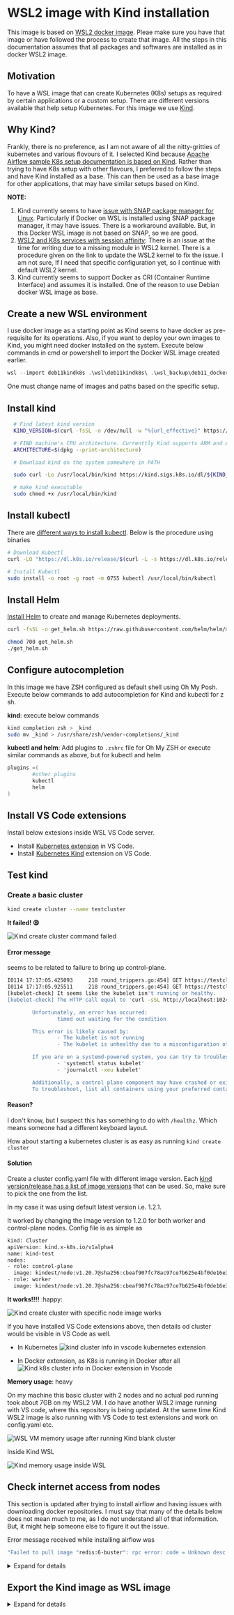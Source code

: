 # WSL2 image with Kind installation

This image is based on [WSL2 docker image](RemoteDev_docker_compose_image_Readme.md). Pleae make sure you have that image or have followed the process to create that image. All the steps in this documentation assumes that all packages and softwares are installed as in docker WSL2 image.

## Motivation

To have a WSL image that can create Kubernetes (K8s) setups as required by certain applications or a custom setup. There are different versions available that help setup Kubernetes. For this image we use [Kind](https://kind.sigs.k8s.io/docs/user/quick-start/).

## Why Kind?

Frankly, there is no preference, as I am not aware of all the nitty-gritties of kubernetes and various flovours of it. I selected Kind because [Apache Airflow sample K8s setup documentation is based on Kind](https://airflow.apache.org/docs/helm-chart/stable/quick-start.html). Rather than trying to have K8s setup with other flavours, I preferred to follow the steps and have Kind installed as a base. This can then be used as a base image for other applications, that may have similar setups based on Kind.

**NOTE:**

1. Kind currently seems to have [issue with SNAP package manager for Linux](https://kind.sigs.k8s.io/docs/user/known-issues/#docker-installed-with-snap). Particularly if Docker on WSL is installed using SNAP package manager, it may have issues. There is a workaround available. But, in this Docker WSL image is not based on SNAP, so we are good.
2. [WSL2 and K8s services with session affinity](https://kind.sigs.k8s.io/docs/user/using-wsl2/#kubernetes-service-with-session-affinity): There is an issue at the time for writing due to a missing module in WSL2 kernel. There is a procedure given on the link to update the WSL2 kernel to fix the issue. I am not sure, If I need that specific configuration yet, so I continue with default WSL2 kernel.
3. Kind currently seems to support Docker as CRI (Container Runtime Interface) and assumes it is installed. One of the reason to use Debian docker WSL image as base.

## Create a new WSL environment

I use docker image as a starting point as Kind seems to have docker as pre-requisite for its operations. Also, if you want to deploy your own images to Kind, you might need docker installed on the system. Execute below commands in cmd or powershell to import the Docker WSL image created earlier.

```powershell
wsl --import deb11kindk8s .\wsl\deb11kindk8s\ .\wsl_backup\deb11_docker.tar
```

One must change name of images and paths based on the specific setup.

## Install kind

```zsh
  # Find latest kind version
  KIND_VERSION=$(curl -fsSL -o /dev/null -w "%{url_effective}" https://github.com/kubernetes-sigs/kind/releases/latest | xargs basename)

  # FIND machine's CPU architecture. Currenttly Kind supports ARM and AMD
  ARCHITECTURE=$(dpkg --print-architecture)

  # Download kind on the system somewhere in PATH

  sudo curl -Lo /usr/local/bin/kind https://kind.sigs.k8s.io/dl/${KIND_VERSION}/kind-linux-${ARCHITECTURE}

  # make kind executable
  sudo chmod +x /usr/local/bin/kind
```

## Install kubectl

There are [different ways to install kubectl](https://kubernetes.io/docs/tasks/tools/install-kubectl-linux/). Below is the procedure using binaries

```zsh
# Download Kubectl
curl -LO "https://dl.k8s.io/release/$(curl -L -s https://dl.k8s.io/release/stable.txt)/bin/linux/amd64/kubectl"

# Install Kubectl
sudo install -o root -g root -m 0755 kubectl /usr/local/bin/kubectl

```

## Install Helm

[Install Helm](https://helm.sh/docs/intro/install/) to create and manage Kubernetes deployments.

```zsh
curl -fsSL -o get_helm.sh https://raw.githubusercontent.com/helm/helm/main/scripts/get-helm-3

chmod 700 get_helm.sh
./get_helm.sh
```

## Configure autocompletion

In this image we have ZSH configured as default shell using Oh My Posh. Execute below commands to add autocompletion for Kind and kubectl for z sh.

**kind**: execute below commands

```zsh
kind completion zsh > _kind
sudo mv _kind > /usr/share/zsh/vendor-completions/_kind
```

**kubectl and helm**: Add plugins to `.zshrc` file for Oh My ZSH or execute similar commands as above, but for kubectl and helm

```zsh
plugins =(
        #other plugins
        kubectl
        helm
)
```

## Install VS Code extensions

Install below extesions inside WSL VS Code server.

- Install [Kubernetes extension](https://marketplace.visualstudio.com/items?itemName=ms-kubernetes-tools.vscode-kubernetes-tools) in VS Code.
- Install [Kubernetes Kind](https://marketplace.visualstudio.com/items?itemName=ms-kubernetes-tools.kind-vscode) extension on VS Code.

## Test kind

### Create a basic cluster

```zsh
kind create cluster --name testcluster
```

**It failed! :weary:**

![Kind create cluster command failed](images/k8s/kind/kind_create_cmd_fail.drawio.svg
)

#### Error message

 seems to be related to failure to bring up control-plane.

```zsh
I0114 17:17:05.425093     218 round_trippers.go:454] GET https://testcluster-control-plane:6443/healthz?timeout=10s  in 0 milliseconds
I0114 17:17:05.925511     218 round_trippers.go:454] GET https://testcluster-control-plane:6443/healthz?timeout=10s  in 0 milliseconds
[kubelet-check] It seems like the kubelet isn't running or healthy.
[kubelet-check] The HTTP call equal to 'curl -sSL http://localhost:10248/healthz' failed with error: Get "http://localhost:10248/healthz": dial tcp [::1]:10248: connect: connection refused.

        Unfortunately, an error has occurred:
                timed out waiting for the condition

        This error is likely caused by:
                - The kubelet is not running
                - The kubelet is unhealthy due to a misconfiguration of the node in some way (required cgroups disabled)

        If you are on a systemd-powered system, you can try to troubleshoot the error with the following commands:
                - 'systemctl status kubelet'
                - 'journalctl -xeu kubelet'

        Additionally, a control plane component may have crashed or exited when started by the container runtime.
        To troubleshoot, list all containers using your preferred container runtimes CLI.
```

#### Reason?

I don't know, but I suspect this has something to do with `/healthz`. Which means someone had a different keyboard layout.

How about starting a kubernetes cluster is as easy as running `kind create cluster`

#### Solution

Create a cluster config.yaml file with different image version. Each [kind version/release has a list of image versions](https://github.com/kubernetes-sigs/kind/releases) that can be used. So, make sure to pick the one from the list.

In my case it was using default latest version i.e. 1.2.1.

It worked by changing the image version to 1.2.0 for both worker and control-plane nodes. Config file is as simple as

```zsh
kind: Cluster
apiVersion: kind.x-k8s.io/v1alpha4
name: kind-test
nodes: 
- role: control-plane
  image: kindest/node:v1.20.7@sha256:cbeaf907fc78ac97ce7b625e4bf0de16e3ea725daf6b04f930bd14c67c671ff9
- role: worker
  image: kindest/node:v1.20.7@sha256:cbeaf907fc78ac97ce7b625e4bf0de16e3ea725daf6b04f930bd14c67c671ff9
```

**It works!!!!** :happy:

![Kind create cluster with specific node image works](images/k8s/kind/kind_cluster_works_log.drawio.svg)

If you have installed VS Code extensions above, then details od cluster would be visible in VS Code as well.

- In Kubernetes
![kind cluster info in vscode kubernetes extension](images/k8s/kind/kind_cluster_info_vscode.drawio.svg)

- In Docker extension, as K8s is running in Docker after all
![Kind k8s cluster info in Docker extension in Vscode](images/k8s/kind/kind_cluster_info_docker.drawio.svg)

**Memory usage**: heavy

On my machine this basic cluster with 2 nodes and no actual pod running took about 7GB on my WSL2 VM. I do have another WSL2 image running with VS code, where this repository is being updated. At the same time Kind WSL2 image is also running with VS Code to test extensions and work on config.yaml etc.

![WSL VM memory usage after running Kind blank cluster](images/k8s/kind/kind_wsl_vm_memory_usage_blank.drawio.svg)

Inside Kind WSL

![Kind memory usage inside WSL](images/k8s/kind/kind_mem_usage_inside_wsl.drawio.svg)


## Check internet access from nodes
This section is updated after trying to install airflow and having issues with downloading docker repositories. I must say that many of the details below does not mean much to me, as I do not understand all of that information. But, it might help someone else to figure it out the issue.

Error message received while installing airflow was 
```zsh
"Failed to pull image "redis:6-buster": rpc error: code = Unknown desc = failed to pull and unpack image "docker.io/library/redis:6-buster": failed to resolve reference "docker.io/library/redis:6-buster": failed to do request: Head "https://registry-1.docker.io/v2/library/redis/manifests/6-buster": dial tcp: lookup registry-1.docker.io on 172.19.0.1:53: no such host"
```
<details>

<summary>
Expand for details
</summary>



## WSL HOST information 

### Check ip information

```zsh
$hostname -I
172.25.120.157 172.18.0.1 172.17.0.1 172.19.0.1 fc00:f853:ccd:e793::1

$ip route list
default via 172.25.112.1  dev eth0
172.17.0.0/16 dev docker0 proto kernel scope link src 172.17.0.1 linkdown
172.18.0.0/16 dev br-15020f7aae7f proto kernel scope link src 172.18.0.1 linkdown
172.19.0.0/16 dev br-cfec1d7dd4c8 proto kernel scope link src 172.19.0.1 linkdown
172.25.112.0/20 dev eth0 proto kernel scope link src 172.25.120.157

$ip a
1: lo: <LOOPBACK,UP,LOWER_UP> mtu 65536 qdisc noqueue state UNKNOWN group default qlen 1000
    link/loopback 00:00:00:00:00:00 brd 00:00:00:00:00:00
    inet 127.0.0.1/8 scope host lo
       valid_lft forever preferred_lft forever
    inet6 ::1/128 scope host
       valid_lft forever preferred_lft forever
2: bond0: <BROADCAST,MULTICAST,MASTER> mtu 1500 qdisc noop state DOWN group default qlen 1000
    link/ether fa:cd:08:d8:b2:89 brd ff:ff:ff:ff:ff:ff
3: dummy0: <BROADCAST,NOARP> mtu 1500 qdisc noop state DOWN group default qlen 1000
    link/ether 62:aa:45:82:eb:0f brd ff:ff:ff:ff:ff:ff
4: tunl0@NONE: <NOARP> mtu 1480 qdisc noop state DOWN group default qlen 1000
    link/ipip 0.0.0.0 brd 0.0.0.0
5: sit0@NONE: <NOARP> mtu 1480 qdisc noop state DOWN group default qlen 1000
    link/sit 0.0.0.0 brd 0.0.0.0
6: eth0: <BROADCAST,MULTICAST,UP,LOWER_UP> mtu 1500 qdisc mq state UP group default qlen 1000
    link/ether 00:15:5d:20:05:5d brd ff:ff:ff:ff:ff:ff
    inet 172.25.120.157/20 brd 172.25.127.255 scope global eth0
       valid_lft forever preferred_lft forever
    inet6 fe80::215:5dff:fe20:55d/64 scope link
       valid_lft forever preferred_lft forever
7: br-15020f7aae7f: <NO-CARRIER,BROADCAST,MULTICAST,UP> mtu 1500 qdisc noqueue state DOWN group default
    link/ether 02:42:88:ff:bb:39 brd ff:ff:ff:ff:ff:ff
    inet 172.18.0.1/16 brd 172.18.255.255 scope global br-15020f7aae7f
       valid_lft forever preferred_lft forever
8: docker0: <NO-CARRIER,BROADCAST,MULTICAST,UP> mtu 1500 qdisc noqueue state DOWN group default
    link/ether 02:42:6d:82:bc:61 brd ff:ff:ff:ff:ff:ff
    inet 172.17.0.1/16 brd 172.17.255.255 scope global docker0
       valid_lft forever preferred_lft forever
    inet6 fe80::42:6dff:fe82:bc61/64 scope link
       valid_lft forever preferred_lft forever
9: br-cfec1d7dd4c8: <NO-CARRIER,BROADCAST,MULTICAST,UP> mtu 1500 qdisc noqueue state DOWN group default
    link/ether 02:42:d4:ff:a2:79 brd ff:ff:ff:ff:ff:ff
    inet 172.19.0.1/16 brd 172.19.255.255 scope global br-cfec1d7dd4c8
       valid_lft forever preferred_lft forever
    inet6 fc00:f853:ccd:e793::1/64 scope global
       valid_lft forever preferred_lft forever
    inet6 fe80::42:d4ff:feff:a279/64 scope link
       valid_lft forever preferred_lft forever
    inet6 fe80::1/64 scope link
       valid_lft forever preferred_lft forever
```

### Check DNS server information

```zsh
$cat /etc/nsswitch.conf
hosts:          files dns
networks:       files

protocols:      db files
services:       db files
ethers:         db files
rpc:            db files

netgroup:       nis

cat /etc/resolv.conf
# This file was automatically generated by WSL. To stop automatic generation of this file, add the following entry to /etc/wsl.conf:
# [network]
# generateResolvConf = false
nameserver 172.25.112.1 # IP address of the WSL interface in windows
```

### Check docker daemon settings

```zsh
 cat /etc/docker/daemon.json                                                                                                                                                           ─╯
{
        "features" : {
                "buildkit": true
        }
}
```
### access to standard internet address

```zsh
$ping google.com
PING google.com (216.239.32.10) 56(84) bytes of data.
64 bytes from ns1.google.com (216.239.32.10): icmp_seq=1 ttl=106 time=41.0 ms
64 bytes from ns1.google.com (216.239.32.10): icmp_seq=2 ttl=106 time=40.3 ms

$ping yahoo.com
PING yahoo.com (74.6.143.25) 56(84) bytes of data.
64 bytes from media-router-fp73.prod.media.vip.bf1.yahoo.com (74.6.143.25): icmp_seq=1 ttl=48 time=148 ms
64 bytes from media-router-fp73.prod.media.vip.bf1.yahoo.com (74.6.143.25): icmp_seq=2 ttl=46 time=123 ms

$ping m-w.com
PING m-w.com (205.251.196.60) 56(84) bytes of data.
64 bytes from ns-1084.awsdns-07.org (205.251.196.60): icmp_seq=1 ttl=241 time=36.6 ms
64 bytes from ns-1084.awsdns-07.org (205.251.196.60): icmp_seq=2 ttl=241 time=33.5 ms
```

### access to image repositories

WSL host resolves names of these repositories

```zsh
$ping docker.com
PING docker.com (54.198.192.151) 56(84) bytes of data.

$ping registry.docker.com
PING registry.docker.com (3.85.67.18) 56(84) bytes of data.

$ping registry.docker.io
PING registry-1.docker.io (54.198.211.201) 56(84) bytes of data.

$ping registry-1.docker.io
PING registry-1.docker.io (54.198.211.201) 56(84) bytes of data.

$ping k8s.gcr.io
PING googlecode.l.googleusercontent.com (142.250.145.82) 56(84) bytes of data.
64 bytes from eb-in-f82.1e100.net (142.250.145.82): icmp_seq=1 ttl=105 time=45.4 ms
64 bytes from eb-in-f82.1e100.net (142.250.145.82): icmp_seq=2 ttl=105 time=46.7 ms
```

### DNS information on repositories

```zsh
$dig registry.docker.io

 DiG 9.16.22-Debian  registry.docker.io
;; global options: +cmd
;; Got answer:
;; -HEADER- opcode: QUERY, status: NOERROR, id: 57336
;; flags: qr rd ad; QUERY: 1, ANSWER: 16, AUTHORITY: 0, ADDITIONAL: 0
;; WARNING: recursion requested but not available

;; QUESTION SECTION:
;registry.docker.io.            IN      A

;; ANSWER SECTION:
registry.docker.io.     0       IN      CNAME   registry-1.docker.io.
registry-1.docker.io.   0       IN      A       54.86.228.181
registry-1.docker.io.   0       IN      A       54.210.12.153
registry-1.docker.io.   0       IN      A       52.72.186.182
registry-1.docker.io.   0       IN      A       34.203.135.183
registry-1.docker.io.   0       IN      A       52.0.218.102
registry-1.docker.io.   0       IN      A       52.200.37.142
registry-1.docker.io.   0       IN      A       34.200.175.181
registry-1.docker.io.   0       IN      A       52.202.132.224
ns-1168.awsdns-18.org.  0       IN      A       205.251.196.144
ns-1827.awsdns-36.co.uk. 0      IN      A       205.251.199.35
ns-421.awsdns-52.com.   0       IN      A       205.251.193.165
ns-513.awsdns-00.net.   0       IN      A       205.251.194.1
ns-1168.awsdns-18.org.  0       IN      AAAA    2600:9000:5304:9000::1
ns-1827.awsdns-36.co.uk. 0      IN      AAAA    2600:9000:5307:2300::1
ns-421.awsdns-52.com.   0       IN      AAAA    2600:9000:5301:a500::1

;; Query time: 50 msec
;; SERVER: 172.25.112.1#53(172.25.112.1)
;; WHEN: Tue Feb 22 23:53:44 CET 2022
;; MSG SIZE  rcvd: 532


$dig registry-1.docker.io
;  DiG 9.16.22-Debian registry-1.docker.io
;; global options: +cmd
;; Got answer:
;; -HEADER- opcode: QUERY, status: NOERROR, id: 13277
;; flags: qr rd ad; QUERY: 1, ANSWER: 16, AUTHORITY: 0, ADDITIONAL: 0
;; WARNING: recursion requested but not available

;; QUESTION SECTION:
;registry-1.docker.io.          IN      A

;; ANSWER SECTION:
registry-1.docker.io.   0       IN      A       34.237.244.67
registry-1.docker.io.   0       IN      A       52.203.238.92
registry-1.docker.io.   0       IN      A       54.210.12.153
registry-1.docker.io.   0       IN      A       44.196.236.180
registry-1.docker.io.   0       IN      A       52.202.132.224
registry-1.docker.io.   0       IN      A       54.197.112.205
registry-1.docker.io.   0       IN      A       34.200.175.181
registry-1.docker.io.   0       IN      A       54.198.211.201
ns-1168.awsdns-18.org.  0       IN      A       205.251.196.144
ns-1827.awsdns-36.co.uk. 0      IN      A       205.251.199.35
ns-421.awsdns-52.com.   0       IN      A       205.251.193.165
ns-513.awsdns-00.net.   0       IN      A       205.251.194.1
ns-1168.awsdns-18.org.  0       IN      AAAA    2600:9000:5304:9000::1
ns-1827.awsdns-36.co.uk. 0      IN      AAAA    2600:9000:5307:2300::1
ns-421.awsdns-52.com.   0       IN      AAAA    2600:9000:5301:a500::1
ns-513.awsdns-00.net.   0       IN      AAAA    2600:9000:5302:100::1

;; Query time: 29 msec
;; SERVER: 172.25.112.1#53(172.25.112.1)
;; WHEN: Wed Feb 23 12:32:16 CET 2022
;; MSG SIZE  rcvd: 530


$dig k8s.gcr.io

;  DiG 9.16.22-Debian  k8s.gcr.io
;; global options: +cmd
;; Got answer:
;; -HEADER- opcode: QUERY, status: NOERROR, id: 18666
;; flags: qr rd ad; QUERY: 1, ANSWER: 10, AUTHORITY: 0, ADDITIONAL: 0
;; WARNING: recursion requested but not available

;; QUESTION SECTION:
;k8s.gcr.io.                    IN      A

;; ANSWER SECTION:
K8S.GCr.io.             0       IN      CNAME   googlecode.l.googleusercontent.com.
googlecode.l.GOoGLEusErCOntEnt.com. 0 IN A      142.250.145.82
ns2.google.com.         0       IN      A       216.239.34.10
ns1.google.com.         0       IN      A       216.239.32.10
ns3.google.com.         0       IN      A       216.239.36.10
ns4.google.com.         0       IN      A       216.239.38.10
ns2.google.com.         0       IN      AAAA    2001:4860:4802:34::a
ns1.google.com.         0       IN      AAAA    2001:4860:4802:32::a
ns3.google.com.         0       IN      AAAA    2001:4860:4802:36::a
ns4.google.com.         0       IN      AAAA    2001:4860:4802:38::a

;; Query time: 20 msec
;; SERVER: 172.25.112.1#53(172.25.112.1)
;; WHEN: Tue Feb 22 23:57:41 CET 2022
;; MSG SIZE  rcvd: 424
```

## KIND worker node network information

Start kind cluster with node image 1.20. It starts fine without giving any errors or warnings

```zsh
$kind create cluster --config=config.yaml
Creating cluster "kind-test" ...
 ✓ Ensuring node image (kindest/node:v1.20.7) 🖼
 ✓ Preparing nodes 📦 📦
 ✓ Writing configuration 📜
 ✓ Starting control-plane 🕹️
 ✓ Installing CNI 🔌
 ✓ Installing StorageClass 💾
 ✓ Joining worker nodes 🚜
Set kubectl context to "kind-kind-test"
You can now use your cluster with:

kubectl cluster-info --context kind-kind-test

Thanks for using kind! 😊
```

Login to the worker node

```zsh
$docker exec -it kind-test-worker bash
root@kind-test-worker:/#
```

Install basic tools: Internet works for all these tasks.

```zsh
$apt update

$apt install iputils-ping tcpdump dnsutils traceroute -y
```

### Check ip information

```zsh
root@kind-test-worker:/# hostname -I
172.19.0.3 fc00:f853:ccd:e793::3

root@kind-test-worker:/# ip route list
default via 172.19.0.1 dev eth0
10.244.0.0/24 via 172.19.0.2 dev eth0
172.19.0.0/16 dev eth0 proto kernel scope link src 172.19.0.3

root@kind-test-worker:/# ip a
1: lo: <LOOPBACK,UP,LOWER_UP> mtu 65536 qdisc noqueue state UNKNOWN group default qlen 1000
    link/loopback 00:00:00:00:00:00 brd 00:00:00:00:00:00
    inet 127.0.0.1/8 scope host lo
       valid_lft forever preferred_lft forever
    inet6 ::1/128 scope host
       valid_lft forever preferred_lft forever
2: tunl0@NONE: <NOARP> mtu 1480 qdisc noop state DOWN group default qlen 1000
    link/ipip 0.0.0.0 brd 0.0.0.0
3: sit0@NONE: <NOARP> mtu 1480 qdisc noop state DOWN group default qlen 1000
    link/sit 0.0.0.0 brd 0.0.0.0
72: eth0@if73: <BROADCAST,MULTICAST,UP,LOWER_UP> mtu 1500 qdisc noqueue state UP group default
    link/ether 02:42:ac:13:00:03 brd ff:ff:ff:ff:ff:ff link-netnsid 0
    inet 172.19.0.3/16 brd 172.19.255.255 scope global eth0
       valid_lft forever preferred_lft forever
    inet6 fc00:f853:ccd:e793::3/64 scope global nodad
       valid_lft forever preferred_lft forever
    inet6 fe80::42:acff:fe13:3/64 scope link
       valid_lft forever preferred_lft forever
```

### Check DNS server information

```zsh
root@kind-test-worker:/# cat /etc/nsswitch.conf
hosts:          files dns
networks:       files

protocols:      db files
services:       db files
ethers:         db files
rpc:            db files

netgroup:       nis

root@kind-test-worker:/# cat /etc/resolv.conf
nameserver 172.19.0.1
options ndots:0

```

### access to standard internet address

```zsh
root@kind-test-worker:/# ping google.com
PING google.com (216.239.38.10) 56(84) bytes of data.
64 bytes from ns4.google.com (216.239.38.10): icmp_seq=1 ttl=105 time=43.6 ms

root@kind-test-worker:/# ping yahoo.com
PING yahoo.com (74.6.231.20) 56(84) bytes of data.
64 bytes from media-router-fp73.prod.media.vip.ne1.yahoo.com (74.6.231.20): icmp_seq=1 ttl=47 time=185 ms

root@kind-test-worker:/# ping m-w.com
PING m-w.com (205.251.196.60) 56(84) bytes of data.
64 bytes from ns-1084.awsdns-07.org (205.251.196.60): icmp_seq=1 ttl=240 time=21.9 ms

```
### access to image repositories

It seems that registry.docker.io has problem with name resolution

```zsh
root@kind-test-worker:/# ping docker.com
PING docker.com (54.198.192.151) 56(84) bytes of data.

root@kind-test-worker:/# ping registry.docker.com
PING registry.docker.com (205.251.197.9) 56(84) bytes of data.
64 bytes from ns-1289.awsdns-33.org (205.251.197.9): icmp_seq=1 ttl=241 time=25.1 ms

root@kind-test-worker:/# ping registry.docker.io
ping: registry.docker.io: Temporary failure in name resolution

root@kind-test-worker:/# ping registry-1.docker.io
PING registry-1.docker.io (34.200.175.181) 56(84) bytes of data.

root@kind-test-worker:/# ping k8s.gcr.io
PING googlecode.l.googleusercontent.com (142.251.18.82) 56(84) bytes of data.
64 bytes from er-in-f82.1e100.net (142.251.18.82): icmp_seq=1 ttl=107 time=41.6 ms
```
### DNS information on repositories

registry.docker.io gets a DNS information, but is diffrent than the one on the WSL host DNS. Same is the case for k8s.gcr.io

```zsh
root@kind-test-worker:/# dig registry.docker.io

; DiG 9.16.8-Ubuntu  registry.docker.io
;; global options: +cmd
;; Got answer:
;; -HEADER- opcode: QUERY, status: NOERROR, id: 40316
;; flags: qr rd ad; QUERY: 1, ANSWER: 16, AUTHORITY: 0, ADDITIONAL: 0
;; WARNING: recursion requested but not available

;; QUESTION SECTION:
;registry.docker.io.            IN      A

;; ANSWER SECTION:
registry.docker.io.     0       IN      CNAME   registry-1.docker.io.
ReGiSTry-1.docker.io.   0       IN      A       34.196.250.152
ReGiSTry-1.docker.io.   0       IN      A       52.0.218.102
ReGiSTry-1.docker.io.   0       IN      A       54.197.112.205
ReGiSTry-1.docker.io.   0       IN      A       52.202.132.224
ReGiSTry-1.docker.io.   0       IN      A       52.205.127.201
ReGiSTry-1.docker.io.   0       IN      A       52.72.186.182
ReGiSTry-1.docker.io.   0       IN      A       44.196.236.180
ReGiSTry-1.docker.io.   0       IN      A       52.72.252.48
ns-1168.awsdns-18.org.  0       IN      A       205.251.196.144
ns-1827.awsdns-36.co.uk. 0      IN      A       205.251.199.35
ns-421.awsdns-52.com.   0       IN      A       205.251.193.165
ns-513.awsdns-00.net.   0       IN      A       205.251.194.1
ns-1168.awsdns-18.org.  0       IN      AAAA    2600:9000:5304:9000::1
ns-1827.awsdns-36.co.uk. 0      IN      AAAA    2600:9000:5307:2300::1
ns-421.awsdns-52.com.   0       IN      AAAA    2600:9000:5301:a500::1

;; Query time: 29 msec
;; SERVER: 172.19.0.1#53(172.19.0.1)
;; WHEN: Wed Feb 23 11:20:52 UTC 2022
;; MSG SIZE  rcvd: 432

root@kind-test-worker:/# dig registry-1.docker.io

;  DiG 9.16.8-Ubuntu registry-1.docker.io
;; global options: +cmd
;; Got answer:
;; -HEADER- opcode: QUERY, status: NOERROR, id: 60695
;; flags: qr rd ad; QUERY: 1, ANSWER: 16, AUTHORITY: 0, ADDITIONAL: 0
;; WARNING: recursion requested but not available

;; QUESTION SECTION:
;registry-1.docker.io.          IN      A

;; ANSWER SECTION:
registry-1.docker.io.   0       IN      A       54.198.211.201
registry-1.docker.io.   0       IN      A       44.196.236.180
registry-1.docker.io.   0       IN      A       52.202.132.224
registry-1.docker.io.   0       IN      A       52.72.186.182
registry-1.docker.io.   0       IN      A       34.237.244.67
registry-1.docker.io.   0       IN      A       54.86.228.181
registry-1.docker.io.   0       IN      A       52.200.78.26
registry-1.docker.io.   0       IN      A       52.72.252.48
ns-1168.awsdns-18.org.  0       IN      A       205.251.196.144
ns-1827.awsdns-36.co.uk. 0      IN      A       205.251.199.35
ns-421.awsdns-52.com.   0       IN      A       205.251.193.165
ns-513.awsdns-00.net.   0       IN      A       205.251.194.1
ns-1168.awsdns-18.org.  0       IN      AAAA    2600:9000:5304:9000::1
ns-1827.awsdns-36.co.uk. 0      IN      AAAA    2600:9000:5307:2300::1
ns-421.awsdns-52.com.   0       IN      AAAA    2600:9000:5301:a500::1
ns-513.awsdns-00.net.   0       IN      AAAA    2600:9000:5302:100::1

;; Query time: 29 msec
;; SERVER: 172.19.0.1#53(172.19.0.1)
;; WHEN: Wed Feb 23 11:30:02 UTC 2022
;; MSG SIZE  rcvd: 426


root@kind-test-worker:/# dig k8s.gcr.io

;  DiG 9.16.8-Ubuntu k8s.gcr.io
;; global options: +cmd
;; Got answer:
;; -HEADER- opcode: QUERY, status: NOERROR, id: 26261
;; flags: qr rd ad; QUERY: 1, ANSWER: 2, AUTHORITY: 0, ADDITIONAL: 0
;; WARNING: recursion requested but not available

;; QUESTION SECTION:
;k8s.gcr.io.                    IN      A

;; ANSWER SECTION:
k8s.gcr.io.             0       IN      CNAME   googlecode.l.googleusercontent.com.
googlecode.l.googleusercontent.com. 0 IN A      142.251.18.82

;; Query time: 10 msec
;; SERVER: 172.19.0.1#53(172.19.0.1)
;; WHEN: Wed Feb 23 11:23:00 UTC 2022
;; MSG SIZE  rcvd: 92

```

### traceroute for these repositories

k8s.gcr.io follows the standard path to the ISP and beyond
```zsh

root@kind-test-worker:/# traceroute k8s.gcr.io
traceroute to k8s.gcr.io (142.251.18.82), 30 hops max, 60 byte packets
 1  172.19.0.1 (172.19.0.1)  0.193 ms  0.014 ms  0.005 ms
 2  arunpc.mshome.net (172.25.112.1)  0.234 ms  0.214 ms  0.207 ms
 3  speedport.ip (192.168.1.1)  2.635 ms  2.583 ms  2.585 ms
```

However, `registry.docker.io`  and `registry-1.docker.io` fails

```zsh
root@kind-test-worker:/# traceroute registry.docker.io
registry.docker.io: Name or service not known
Cannot handle "host" cmdline arg `registry.docker.io` on position 1 (argc 1)

root@kind-test-worker:/# traceroute registry-1.docker.io
registry-1.docker.io: No address associated with hostname
Cannot handle "host" cmdline arg `registry-1.docker.io' on position 1 (argc 1)
```

traceroute to the ip address for registry-1.docker.com given in `ping` and also to a randomly selected IP from `dig` command works

```zsh
root@kind-test-worker:/# traceroute 34.200.175.181
traceroute to 34.200.175.181 (34.200.175.181), 30 hops max, 60 byte packets
 1  172.19.0.1 (172.19.0.1)  0.051 ms  0.006 ms  0.004 ms
 2  arunpc.mshome.net (172.25.112.1)  0.177 ms  0.172 ms  0.165 ms
 3  speedport.ip (192.168.1.1)  3.559 ms  3.617 ms  3.693 ms

root@kind-test-worker:/# traceroute 34.196.250.152
traceroute to 34.196.250.152 (34.196.250.152), 30 hops max, 60 byte packets
 1  172.19.0.1 (172.19.0.1)  0.120 ms  0.009 ms  0.005 ms
 2  arunpc.mshome.net (172.25.112.1)  0.206 ms  0.192 ms  0.185 ms
 3  speedport.ip (192.168.1.1)  2.752 ms  2.758 ms  2.915 ms

 ```

**So for some reason registry.docker.io and registry-1.docker.io seems to have issues with name resolution in the worker node, even though `dig` returns with NOERROR!!
**

</details>







## Export the Kind image as WSL image
<details>

<summary>
Expand for details
</summary>

Now we have a basic kind distribution/flavour of K8s running on this image. We can exxport this image and save it for later use as starting point.

This version atleast as an issue with v1.21 image. So it has a basic config file stating which node version is working for this kind release.

If we update kind then we might have to update node image version as well.

1. Delete the temporary cluster

   ```zsh
   kind delete cluster --name kind-test
   ```

2. Remove any left over docker images

   ```zsh
   docker image prune
   ```

3. Export the image as kindk8s WSL image

   ```powershell
   wsl --export deb11kindk8s .\wsl_backup\deb11_kind.tar | gzip.exe -9 .\wsl_backup\deb11_kind.tar
   ```

   Note that [gzip](http://gnuwin32.sourceforge.net/packages/gzip.htm) is piped to compress the tar file. Later I found that Windows has inbuild `tar` and it worked faster than gzip.

   ```powershell
   wsl --export deb11kindk8s .\wsl_backup\deb11_kind.tar | tar -czf .\wsl_backup\deb11_kind.tar.gz .\wsl_backup\deb11_kind.tar
   
   rm .\wsl_backup\deb11_kind.tar
   ```

   However, I don't know how to improve this command to avoid repeating filenames.

NOTE: Compressed image file is now about 700 MB.
</details>


